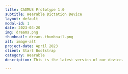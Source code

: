 ```yaml
---
title: CADMUS Prototype 1.0
subtitle: Wearable Dictation Device
layout: default
modal-id: 1
date: 2023-04-20
img: dreams.png
thumbnail: dreams-thumbnail.png
alt: image-alt
project-date: April 2023
client: Start Bootstrap
category: Wearable
description: This is the latest version of our device.

---
```

